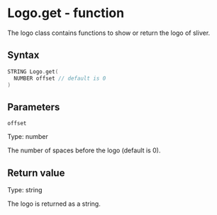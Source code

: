 # Logo.get - function
The logo class contains functions to show or return the logo of sliver.

## Syntax
```c
STRING Logo.get(
  NUMBER offset // default is 0
)
```
## Parameters

`offset`

Type: number

The number of spaces before the logo (default is 0).
## Return value
Type: string

The logo is returned as a string.

